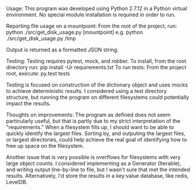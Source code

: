 Usage:
This program was developed using Python 2.7.12 in a Python virtual environment. No special module installation is
required in order to run.

Reporting file usage on a mountpoint:
From the root of the project, run:
python ./src/get_disk_usage.py [mountpoint]
e.g. python ./src/get_disk_usage.py /tmp

Output is returned as a formatted JSON string.

Testing:
Testing requires pytest, mock, and robber. To install, from the root directory run:
pip install -Ur requirements.txt
To run tests:
From the project root, execute:
py.test tests

Testing is focused on construction of the dictionary object and uses mocks to achieve deterministic results. I considered
using a test directory structure, but running the program on different filesystems could potentially impact the results.

Thoughts on improvements:
The program as defined does not seem particularly useful, but that is partly due to my strict interpretation of the
"requirements." When a filesystem fills up, I should want to be able to quickly identify the largest files. Sorting by,
and outputing the largest files, or largest directories, could help achieve the real goal of identifying how to free
up space on the filesystem.

Another issue that is very possible is overflows for filesystems with very large object counts. I considered implementing
as a Generator (Iterable), and writing output line-by-line to file, but I wasn't sure that met the intended results.
Alternatively, I'd store the results in a key:value database, like redis, LevelDB.
